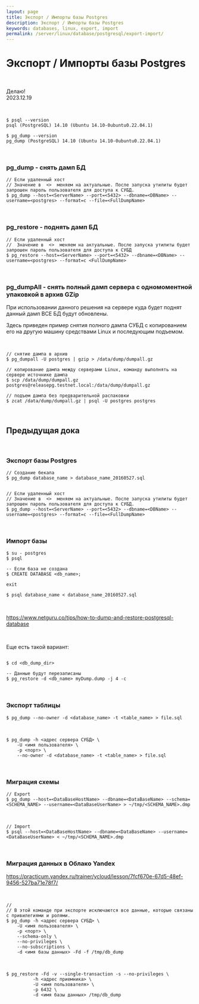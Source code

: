 ```yaml
---
layout: page
title: Экспорт / Импорты базы Postgres
description: Экспорт / Импорты базы Postgres
keywords: databases, linux, export, import
permalink: /server/linux/database/postgresql/export-import/
---
```


# Экспорт / Импорты базы Postgres

<br/>

Делаю!  
2023.12.19

<br/>

```
$ psql --version
psql (PostgreSQL) 14.10 (Ubuntu 14.10-0ubuntu0.22.04.1)

$ pg_dump --version
pg_dump (PostgreSQL) 14.10 (Ubuntu 14.10-0ubuntu0.22.04.1)
```

<br/>

### pg_dump - снять дамп БД

```
// Если удаленный хост
// Значение в  <>  меняем на актуальные. После запуска утилиты будет запрошен пароль пользователя для доступа к СУБД.
$ pg_dump --host=<ServerName> --port=<5432> --dbname=<DBName> --username=<postgres> --format=c --file=<FullDumpName>
```

<br/>

### pg_restore - поднять дамп БД

```
// Если удаленный хост
//  Значение в  <>  меняем на актуальные. После запуска утилиты будет запрошен пароль пользователя для доступа к СУБД
$ pg_restore --host=<ServerName> --port=<5432> --dbname=<DBName> --username=<postgres> --format=c <FullDumpName>
```

<br/>

### pg_dumpAll - снять полный дамп сервера с одномоментной упаковкой в архив GZip

При использовании данного решения на сервере куда будет поднят данный дамп ВСЕ БД будут обновлены.

Здесь приведен пример снятия полного дампа СУБД с копированием его на другую машину средствами Linux и последующим подъемом.

<br/>

```
// снятие дампа в архив
$ pg_dumpall -U postgres | gzip > /data/dump/dumpall.gz

// копирование дампа между серверами Linux, команду выполнять на сервере источнике дампа
$ scp /data/dump/dumpall.gz postgres@releasepg.testnet.local:/data/dump/dumpall.gz

// подъем дампа без предварительной распаковки
$ zcat /data/dump/dumpall.gz | psql -U postgres postgres
```

<br/>

## Предыдущая дока

<br/>

### Экспорт базы Postgres

```
// Создание бекапа
$ pg_dump database_name > database_name_20160527.sql


// Если удаленный хост
// Значение в  <>  меняем на актуальные. После запуска утилиты будет запрошен пароль пользователя для доступа к СУБД.
$ pg_dump --host=<ServerName> --port=<5432> --dbname=<DBName> --username=<postgres> --format=c --file=<FullDumpName>
```

<br/>

### Импорт базы

```shell
$ su - postgres
$ psql

-- Если база не создана
$ CREATE DATABASE <db_name>;

exit

$ psql database_name < database_name_20160527.sql
```

<br/>

https://www.netguru.co/tips/how-to-dump-and-restore-postgresql-database

<br/>

Еще есть такой вариант:

```shell

$ cd <db_dump_dir>

-- Данные будут перезаписаны
$ pg_restore -d <db_name> myDump.dump -j 4 -c
```

<!--
<br/>

```

vi /etc/postgresql/9.6/main/pg_hba.conf
local   all             postgres                                peer

here change peer to trust

restart, sudo service postgresql restart

now try, psql -U postgres


```

<br/>


Было полезным:

https://wiki.postgresql.org/wiki/Apt -->

<br/>

### Экспорт таблицы

```
$ pg_dump --no-owner -d <database_name> -t <table_name> > file.sql
```

<br/>

```
$ pg_dump -h <адрес сервера СУБД> \
    -U <имя пользователя> \
    -p <порт> \
    --no-owner -d <database_name> -t <table_name> > file.sql
```

<br/>

### Миграция схемы

```
// Export
$ pg_dump --host=<DataBaseHostName> --dbname=<DataBaseName> --schema=<SCHEMA_NAME> --username=<DataBaseUserName> > ~/tmp/<SCHEMA_NAME>.dmp
```

<br/>

```
// Import
$ psql --host=<DataBaseHostName> --dbname=<DataBaseName> --username=<DataBaseUserName> < ~/tmp/<SCHEMA_NAME>.dmp
```

<br/>

### Миграция данных в Облако Yandex

https://practicum.yandex.ru/trainer/ycloud/lesson/7fcf670e-67d5-48ef-9456-527ba71e78f7/

<br/>

```
//
// В этой команде при экспорте исключаются все данные, которые связаны с привилегиями и ролями.
$ pg_dump -h <адрес сервера СУБД> \
    -U <имя пользователя> \
    -p <порт> \
    --schema-only \
    --no-privileges \
    --no-subscriptions \
    -d <имя базы данных> -Fd -f /tmp/db_dump
```

<br/>

```
$ pg_restore -Fd -v --single-transaction -s --no-privileges \
          -h <адрес приемника> \
          -U <имя пользователя> \
          -p 6432 \
          -d <имя базы данных> /tmp/db_dump
```
